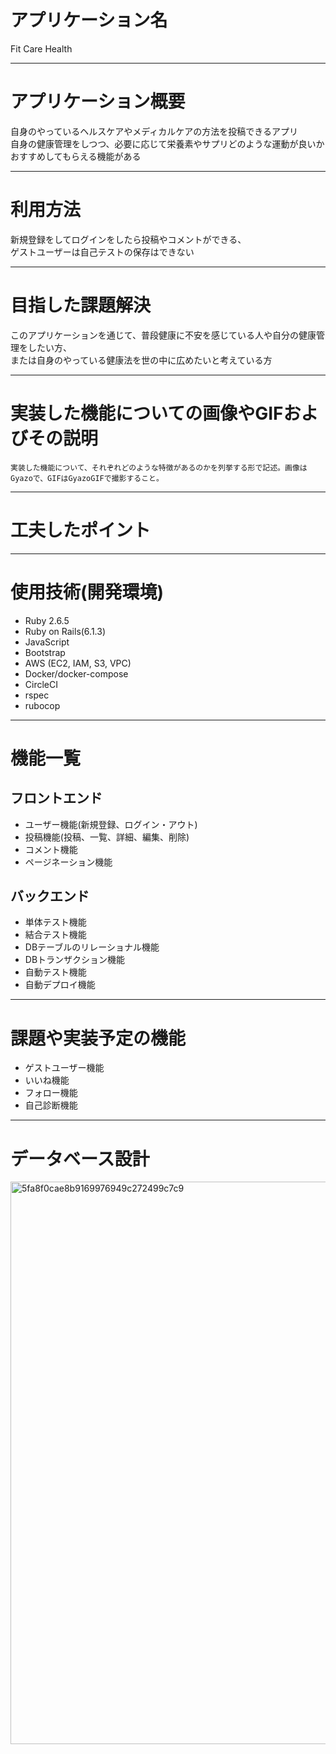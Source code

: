 # アプリケーション名	
Fit Care Health

---
# アプリケーション概要	
自身のやっているヘルスケアやメディカルケアの方法を投稿できるアプリ  
自身の健康管理をしつつ、必要に応じて栄養素やサプリどのような運動が良いかおすすめしてもらえる機能がある 

---
<!-- ## URL
	デプロイ済みのURLを記述。デプロイが済んでいない場合は、デプロイが完了次第記述すること。 -->

<!-- ## テスト用アカウント
	ログイン機能等を実装した場合は、ログインに必要な情報を記述。またBasic認証等を設けている場合は、そのID/Passも記述すること。 -->

# 利用方法  
新規登録をしてログインをしたら投稿やコメントができる、  
ゲストユーザーは自己テストの保存はできない  

---
# 目指した課題解決  
このアプリケーションを通じて、普段健康に不安を感じている人や自分の健康管理をしたい方、  
または自身のやっている健康法を世の中に広めたいと考えている方  

---
# 実装した機能についての画像やGIFおよびその説明
	実装した機能について、それぞれどのような特徴があるのかを列挙する形で記述。画像はGyazoで、GIFはGyazoGIFで撮影すること。

---
# 工夫したポイント

---
# 使用技術(開発環境)
- Ruby 2.6.5
- Ruby on Rails(6.1.3)
- JavaScript
- Bootstrap
- AWS (EC2, IAM, S3, VPC) <!--, Route53, ALB, ACM, RDS for MySQL,) -->
- Docker/docker-compose
- CircleCI
- rspec
- rubocop

---
# 機能一覧
## フロントエンド
- ユーザー機能(新規登録、ログイン・アウト)
- 投稿機能(投稿、一覧、詳細、編集、削除)
- コメント機能
- ページネーション機能

## バックエンド
- 単体テスト機能
- 結合テスト機能
- DBテーブルのリレーショナル機能
- DBトランザクション機能
- 自動テスト機能
- 自動デプロイ機能

---
# 課題や実装予定の機能
- ゲストユーザー機能
- いいね機能
- フォロー機能
- 自己診断機能

---
# データベース設計
<img width="900" alt="5fa8f0cae8b9169976949c272499c7c9" src="https://user-images.githubusercontent.com/68750516/119324811-33450680-bcbb-11eb-99e9-18fca609e98c.png">
